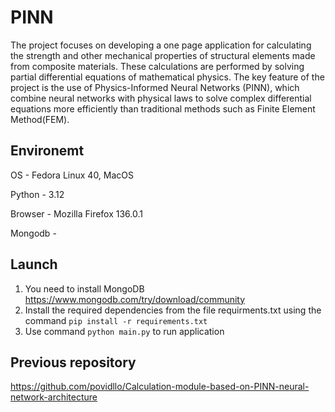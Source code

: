 # PINN
The project focuses on developing a one page application for calculating the strength and other mechanical properties of structural elements made from composite materials. These calculations are performed by solving partial differential equations of mathematical physics. The key feature of the project is the use of Physics-Informed Neural Networks (PINN), which combine neural networks with physical laws to solve complex differential equations more efficiently than traditional methods such as Finite Element Method(FEM).

## Environemt
OS - Fedora Linux 40, MacOS

Python - 3.12

Browser - Mozilla Firefox 136.0.1

Mongodb - 

## Launch
1) You need to install MongoDB https://www.mongodb.com/try/download/community
2) Install the required dependencies from the file requirments.txt using the command ``` pip install -r requirements.txt ```
3) Use command ```python main.py``` to run application

## Previous repository
https://github.com/povidllo/Calculation-module-based-on-PINN-neural-network-architecture
